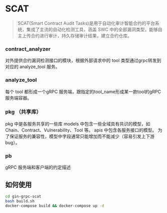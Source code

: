 # SCAT
> SCAT(Smart Contract Audit Tasks)是用于自动化审计智能合约的平台系统，集成了主流的自动化检测工具，涵盖 SWC 中的全部漏洞类型，能够自主上传合约进行审计，持久存储审计结果，建立合约仓库。

### contract_analyzer 
对外提供合约漏洞检测接口的模块，根据外部请求中的 tool 类型通过grpc转发到对应的 analyze_tool 服务。

### analyze_tool

每个 tool 都形成一个gRPC 服务端，跟指定的tool_name形成某一款tool的gRPC服务端容器。

### pkg （共享库）
pkg 中是各服务共享的一些库
models 中包含一些全域具有共识的模型，如 Chain、Contract、Vulnerability、Tool 等。
apis 中包含各服务接口的模型。
为了保证服务的兼容性，模型中字段通常只能增加而不能减少（容易引发上下游 bug）。

### pb 
gRPC 服务端和客户端的约定描述  

## 如何使用

```bash
cd gin-grpc-scat
bash build.sh
docker-compose build && docker-compose up -d
```